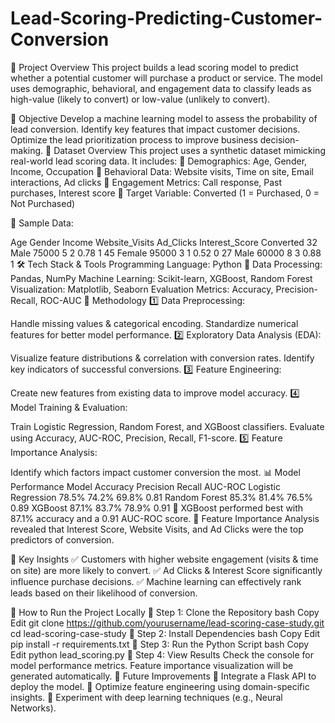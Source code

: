 # Lead-Scoring-Predicting-Customer-Conversion


📌 Project Overview
This project builds a lead scoring model to predict whether a potential customer will purchase a product or service. The model uses demographic, behavioral, and engagement data to classify leads as high-value (likely to convert) or low-value (unlikely to convert).

🎯 Objective
Develop a machine learning model to assess the probability of lead conversion.
Identify key features that impact customer decisions.
Optimize the lead prioritization process to improve business decision-making.
📂 Dataset Overview
This project uses a synthetic dataset mimicking real-world lead scoring data. It includes:
🔹 Demographics: Age, Gender, Income, Occupation
🔹 Behavioral Data: Website visits, Time on site, Email interactions, Ad clicks
🔹 Engagement Metrics: Call response, Past purchases, Interest score
🔹 Target Variable: Converted (1 = Purchased, 0 = Not Purchased)

📌 Sample Data:

Age	Gender	Income	Website_Visits	Ad_Clicks	Interest_Score	Converted
32	Male	75000	5	2	0.78	1
45	Female	95000	3	1	0.52	0
27	Male	60000	8	3	0.88	1
🛠️ Tech Stack & Tools
Programming Language: Python 🐍
Data Processing: Pandas, NumPy
Machine Learning: Scikit-learn, XGBoost, Random Forest
Visualization: Matplotlib, Seaborn
Evaluation Metrics: Accuracy, Precision-Recall, ROC-AUC
🚀 Methodology
1️⃣ Data Preprocessing:

Handle missing values & categorical encoding.
Standardize numerical features for better model performance.
2️⃣ Exploratory Data Analysis (EDA):

Visualize feature distributions & correlation with conversion rates.
Identify key indicators of successful conversions.
3️⃣ Feature Engineering:

Create new features from existing data to improve model accuracy.
4️⃣ Model Training & Evaluation:

Train Logistic Regression, Random Forest, and XGBoost classifiers.
Evaluate using Accuracy, AUC-ROC, Precision, Recall, F1-score.
5️⃣ Feature Importance Analysis:

Identify which factors impact customer conversion the most.
📊 Model Performance
Model	Accuracy	Precision	Recall	AUC-ROC
Logistic Regression	78.5%	74.2%	69.8%	0.81
Random Forest	85.3%	81.4%	76.5%	0.89
XGBoost	87.1%	83.7%	78.9%	0.91
🔹 XGBoost performed best with 87.1% accuracy and a 0.91 AUC-ROC score.
🔹 Feature Importance Analysis revealed that Interest Score, Website Visits, and Ad Clicks were the top predictors of conversion.

📌 Key Insights
✅ Customers with higher website engagement (visits & time on site) are more likely to convert.
✅ Ad Clicks & Interest Score significantly influence purchase decisions.
✅ Machine learning can effectively rank leads based on their likelihood of conversion.

📁 How to Run the Project Locally
🔹 Step 1: Clone the Repository
bash
Copy
Edit
git clone https://github.com/yourusername/lead-scoring-case-study.git
cd lead-scoring-case-study
🔹 Step 2: Install Dependencies
bash
Copy
Edit
pip install -r requirements.txt
🔹 Step 3: Run the Python Script
bash
Copy
Edit
python lead_scoring.py
🔹 Step 4: View Results
Check the console for model performance metrics.
Feature importance visualization will be generated automatically.
🔗 Future Improvements
📌 Integrate a Flask API to deploy the model.
📌 Optimize feature engineering using domain-specific insights.
📌 Experiment with deep learning techniques (e.g., Neural Networks).
